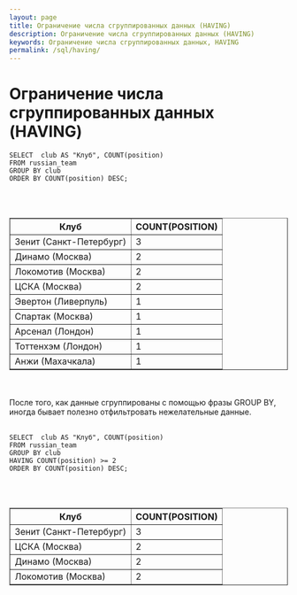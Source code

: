 ```yaml
---
layout: page
title: Ограничение числа сгруппированных данных (HAVING)
description: Ограничение числа сгруппированных данных (HAVING)
keywords: Ограничение числа сгруппированных данных, HAVING
permalink: /sql/having/
---
```


# Ограничение числа сгруппированных данных (HAVING)

```
SELECT  club AS "Клуб", COUNT(position)
FROM russian_team
GROUP BY club
ORDER BY COUNT(position) DESC;
```

<br/><br/>

<TABLE BORDER="1">
<TR><TH>&#1050;&#1083;&#1091;&#1073;</TH><TH>COUNT(POSITION)</TH></TR>
<TR><TD>&#1047;&#1077;&#1085;&#1080;&#1090; (&#1057;&#1072;&#1085;&#1082;&#1090;-&#1055;&#1077;&#1090;&#1077;&#1088;&#1073;&#1091;&#1088;&#1075;)</TD><TD>3</TD></TR>
<TR><TD>&#1044;&#1080;&#1085;&#1072;&#1084;&#1086; (&#1052;&#1086;&#1089;&#1082;&#1074;&#1072;)</TD><TD>2</TD></TR>
<TR><TD>&#1051;&#1086;&#1082;&#1086;&#1084;&#1086;&#1090;&#1080;&#1074; (&#1052;&#1086;&#1089;&#1082;&#1074;&#1072;)</TD><TD>2</TD></TR>
<TR><TD>&#1062;&#1057;&#1050;&#1040; (&#1052;&#1086;&#1089;&#1082;&#1074;&#1072;)</TD><TD>2</TD></TR>
<TR><TD>&#1069;&#1074;&#1077;&#1088;&#1090;&#1086;&#1085; (&#1051;&#1080;&#1074;&#1077;&#1088;&#1087;&#1091;&#1083;&#1100;)</TD><TD>1</TD></TR>
<TR><TD>&#1057;&#1087;&#1072;&#1088;&#1090;&#1072;&#1082; (&#1052;&#1086;&#1089;&#1082;&#1074;&#1072;)</TD><TD>1</TD></TR>
<TR><TD>&#1040;&#1088;&#1089;&#1077;&#1085;&#1072;&#1083; (&#1051;&#1086;&#1085;&#1076;&#1086;&#1085;)</TD><TD>1</TD></TR>
<TR><TD>&#1058;&#1086;&#1090;&#1090;&#1077;&#1085;&#1093;&#1101;&#1084; (&#1051;&#1086;&#1085;&#1076;&#1086;&#1085;)</TD><TD>1</TD></TR>
<TR><TD>&#1040;&#1085;&#1078;&#1080; (&#1052;&#1072;&#1093;&#1072;&#1095;&#1082;&#1072;&#1083;&#1072;)</TD><TD>1</TD></TR>
</TABLE>

<br/><br/>
После того, как данные сгруппированы с помощью фразы GROUP BY, иногда бывает полезно отфильтровать нежелательные данные.
<br/><br/>

    SELECT  club AS "Клуб", COUNT(position)
    FROM russian_team
    GROUP BY club
    HAVING COUNT(position) >= 2
    ORDER BY COUNT(position) DESC;

<br/><br/>

<TABLE BORDER="1">
<TR><TH>&#1050;&#1083;&#1091;&#1073;</TH><TH>COUNT(POSITION)</TH></TR>
<TR><TD>&#1047;&#1077;&#1085;&#1080;&#1090; (&#1057;&#1072;&#1085;&#1082;&#1090;-&#1055;&#1077;&#1090;&#1077;&#1088;&#1073;&#1091;&#1088;&#1075;)</TD><TD>3</TD></TR>
<TR><TD>&#1062;&#1057;&#1050;&#1040; (&#1052;&#1086;&#1089;&#1082;&#1074;&#1072;)</TD><TD>2</TD></TR>
<TR><TD>&#1044;&#1080;&#1085;&#1072;&#1084;&#1086; (&#1052;&#1086;&#1089;&#1082;&#1074;&#1072;)</TD><TD>2</TD></TR>
<TR><TD>&#1051;&#1086;&#1082;&#1086;&#1084;&#1086;&#1090;&#1080;&#1074; (&#1052;&#1086;&#1089;&#1082;&#1074;&#1072;)</TD><TD>2</TD></TR>
</TABLE>
